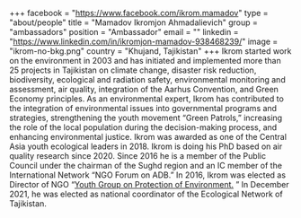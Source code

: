 +++
facebook = "https://www.facebook.com/ikrom.mamadov"
type = "about/people"
title = "Mamadov Ikromjon Ahmadalievich"
group = "ambassadors"
position = "Ambassador"
email = ""
linkedin = "https://www.linkedin.com/in/ikromjon-mamadov-938468239/"
image = "ikrom-no-bkg.png"
country = "Khujand, Tajikistan"
+++
Ikrom started work on the environment in 2003 and has initiated and implemented more than 25 projects in Tajikistan on climate change, disaster risk reduction, biodiversity, ecological and radiation safety, environmental monitoring and assessment, air quality, integration of the Aarhus Convention, and Green Economy principles. As an environmental expert, Ikrom has contributed to the integration of environmental issues into governmental programs and strategies, strengthening the youth movement “Green Patrols,” increasing the role of the local population during the decision-making process, and enhancing environmental justice. Ikrom was awarded as one of the Central Asia youth ecological leaders in 2018. Ikrom is doing his PhD based on air quality research since 2020. Since 2016 he is a member of the Public Council under the chairman of the Sughd region and an IC member of the International Network “NGO Forum on ADB.” In 2016, Ikrom was elected as Director of NGO “[Youth Group on Protection of Environment.](https://ygpe.tj/) ” In December 2021, he was elected as national coordinator of the Ecological Network of Tajikistan.